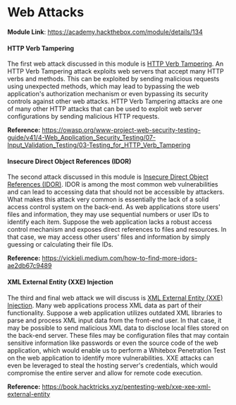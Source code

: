 # Web Attacks

**Module Link**: https://academy.hackthebox.com/module/details/134

#### HTTP Verb Tampering

The first web attack discussed in this module is [HTTP Verb Tampering](https://owasp.org/www-project-web-security-testing-guide/v41/4-Web_Application_Security_Testing/07-Input_Validation_Testing/03-Testing_for_HTTP_Verb_Tampering). An HTTP Verb Tampering attack exploits web servers that accept many  HTTP verbs and methods. This can be exploited by sending malicious  requests using unexpected methods, which may lead to bypassing the web  application's authorization mechanism or even bypassing its security  controls against other web attacks. HTTP Verb Tampering attacks are one  of many other HTTP attacks that can be used to exploit web server  configurations by sending malicious HTTP requests.

**Reference:** https://owasp.org/www-project-web-security-testing-guide/v41/4-Web_Application_Security_Testing/07-Input_Validation_Testing/03-Testing_for_HTTP_Verb_Tampering

#### Insecure Direct Object References (IDOR)

The second attack discussed in this module is [Insecure Direct Object References (IDOR)](https://owasp.org/www-project-web-security-testing-guide/latest/4-Web_Application_Security_Testing/05-Authorization_Testing/04-Testing_for_Insecure_Direct_Object_References). IDOR is among the most common web vulnerabilities and can lead to  accessing data that should not be accessible by attackers. What makes  this attack very common is essentially the lack of a solid access  control system on the back-end. As web applications store users' files  and information, they may use sequential numbers or user IDs to identify each item. Suppose the web application lacks a robust access control  mechanism and exposes direct references to files and resources. In that  case, we may access other users' files and information by simply  guessing or calculating their file IDs.

**Reference:** https://vickieli.medium.com/how-to-find-more-idors-ae2db67c9489

#### XML External Entity (XXE) Injection

The third and final web attack we will discuss is [XML External Entity (XXE) Injection](https://owasp.org/www-community/vulnerabilities/XML_External_Entity_(XXE)_Processing). Many web applications process XML data as part of their functionality.  Suppose a web application utilizes outdated XML libraries to parse and  process XML input data from the front-end user. In that case, it may be  possible to send malicious XML data to disclose local files stored on  the back-end server. These files may be configuration files that may  contain sensitive information like passwords or even the source code of  the web application, which would enable us to perform a Whitebox  Penetration Test on the web application to identify more  vulnerabilities. XXE attacks can even be leveraged to steal the hosting  server's credentials, which would compromise the entire server and allow for remote code execution.

**Reference:** https://book.hacktricks.xyz/pentesting-web/xxe-xee-xml-external-entity